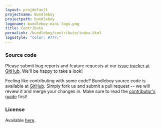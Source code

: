 ```yaml
---
layout: projdefault
projectname: Bundleboy
projectpath: bundleboy
logoname: bundleboy-mini-logo.png
title: Contribute
permalink: /bundleboy/contribute/index.html
logostyle: "color: #777;"
---
```



### Source code

Please submit bug reports and feature requests at our [issue tracker at GitHub](https://github.com/storm-enroute/bundleboy/issues).
We'll be happy to take a look!

Feeling like contributing with some code?
Bundleboy source code is available at [GitHub](https://github.com/storm-enroute/bundleboy).
Simply fork us and submit a pull request --
we will review it and merge your changes in.
Make sure to read the [contributor's guide](/dev/contribute/) first!


### License

Available [here](https://raw.githubusercontent.com/storm-enroute/bundleboy/master/LICENSE).

<span id="licensebox"></span>

<script src="/resources/js/setlicense.js">_</script>
<script src="/resources/js/setlicense-bundleboy.js">_</script>

